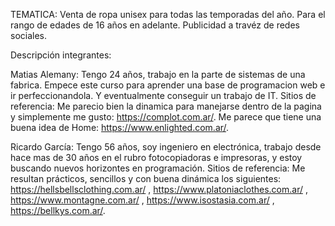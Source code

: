 TEMATICA: Venta de ropa unisex para todas las temporadas del año. Para el rango de edades de 16 años en adelante. Publicidad a travéz de redes sociales.

Descripción integrantes:

Matias Alemany: Tengo 24 años, trabajo en la parte de sistemas de una fabrica. Empece este curso para aprender una base de programacion web e ir perfeccionandola. Y eventualmente conseguir un trabajo de IT. 
    Sitios de referencia:
    Me parecio bien la dinamica para manejarse dentro de la pagina y simplemente me gusto: https://complot.com.ar/.
    Me parece que tiene una buena idea de Home: https://www.enlighted.com.ar/.

Ricardo García: Tengo 56 años, soy ingeniero en electrónica, trabajo desde hace mas de 30 años en el rubro fotocopiadoras e impresoras, y estoy buscando nuevos horizontes en programación.
    Sitios de referencia: 
    Me resultan prácticos, sencillos y con buena dinámica los siguientes: https://hellsbellsclothing.com.ar/ , https://www.platoniaclothes.com.ar/  , https://www.montagne.com.ar/  , https://www.isostasia.com.ar/ , https://bellkys.com.ar/.

    


















